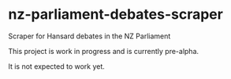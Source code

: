 # nz-parliament-debates-scraper
Scraper for Hansard debates in the NZ Parliament

This project is work in progress and is currently pre-alpha.

It is not expected to work yet.
